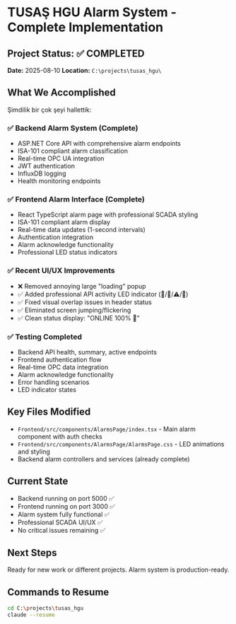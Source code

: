 # TUSAŞ HGU Alarm System - Complete Implementation

## Project Status: ✅ COMPLETED
**Date:** 2025-08-10
**Location:** `C:\projects\tusas_hgu\`

## What We Accomplished
Şimdilik bir çok şeyi hallettik:

### ✅ Backend Alarm System (Complete)
- ASP.NET Core API with comprehensive alarm endpoints
- ISA-101 compliant alarm classification
- Real-time OPC UA integration
- JWT authentication
- InfluxDB logging
- Health monitoring endpoints

### ✅ Frontend Alarm Interface (Complete)
- React TypeScript alarm page with professional SCADA styling
- ISA-101 compliant alarm display
- Real-time data updates (1-second intervals)
- Authentication integration
- Alarm acknowledge functionality
- Professional LED status indicators

### ✅ Recent UI/UX Improvements
- ❌ Removed annoying large "loading" popup
- ✅ Added professional API activity LED indicator (💚/🔄/⚠️/🔴)
- ✅ Fixed visual overlap issues in header status
- ✅ Eliminated screen jumping/flickering
- ✅ Clean status display: "ONLINE 100% 💚"

### ✅ Testing Completed
- Backend API health, summary, active endpoints
- Frontend authentication flow
- Real-time OPC data integration
- Alarm acknowledge functionality
- Error handling scenarios
- LED indicator states

## Key Files Modified
- `Frontend/src/components/AlarmsPage/index.tsx` - Main alarm component with auth checks
- `Frontend/src/components/AlarmsPage/AlarmsPage.css` - LED animations and styling
- Backend alarm controllers and services (already complete)

## Current State
- Backend running on port 5000 ✅
- Frontend running on port 3000 ✅
- Alarm system fully functional ✅
- Professional SCADA UI/UX ✅
- No critical issues remaining ✅

## Next Steps
Ready for new work or different projects. Alarm system is production-ready.

## Commands to Resume
```bash
cd C:\projects\tusas_hgu
claude --resume
```